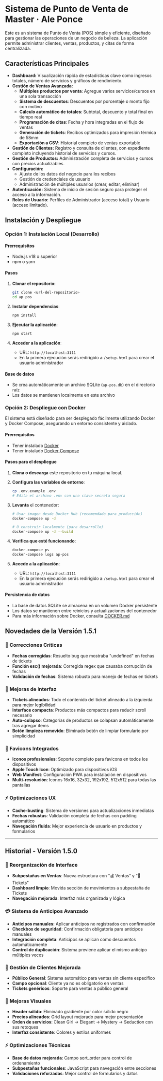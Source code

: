 # Sistema de Punto de Venta de Master · Ale Ponce

Este es un sistema de Punto de Venta (POS) simple y eficiente, diseñado para gestionar las operaciones de un negocio de belleza. La aplicación permite administrar clientes, ventas, productos, y citas de forma centralizada.

## Características Principales

- **Dashboard:** Visualización rápida de estadísticas clave como ingresos totales, número de servicios y gráficos de rendimiento.
- **Gestión de Ventas Avanzada:** 
  - **Múltiples productos por venta**: Agregue varios servicios/cursos en una sola transacción
  - **Sistema de descuentos**: Descuentos por porcentaje o monto fijo con motivo
  - **Cálculo automático de totales**: Subtotal, descuento y total final en tiempo real
  - **Programación de citas**: Fecha y hora integradas en el flujo de ventas
  - **Generación de tickets**: Recibos optimizados para impresión térmica de 58mm
  - **Exportación a CSV**: Historial completo de ventas exportable
- **Gestión de Clientes:** Registro y consulta de clientes, con expediente completo incluyendo historial de servicios y cursos.
- **Gestión de Productos:** Administración completa de servicios y cursos con precios actualizables.
- **Configuración:**
  - Ajuste de los datos del negocio para los recibos
  - Gestión de credenciales de usuario
  - Administración de múltiples usuarios (crear, editar, eliminar)
- **Autenticación:** Sistema de inicio de sesión seguro para proteger el acceso a la información.
- **Roles de Usuario:** Perfiles de Administrador (acceso total) y Usuario (acceso limitado).

## Instalación y Despliegue

### Opción 1: Instalación Local (Desarrollo)

#### Prerrequisitos
- Node.js v18 o superior
- npm o yarn

#### Pasos
1. **Clonar el repositorio**:
   ```bash
   git clone <url-del-repositorio>
   cd ap_pos
   ```

2. **Instalar dependencias**:
   ```bash
   npm install
   ```

3. **Ejecutar la aplicación**:
   ```bash
   npm start
   ```

4. **Acceder a la aplicación**:
   - URL: `http://localhost:3111`
   - En la primera ejecución serás redirigido a `/setup.html` para crear el usuario administrador

#### Base de datos
- Se crea automáticamente un archivo SQLite (`ap-pos.db`) en el directorio raíz
- Los datos se mantienen localmente en este archivo

### Opción 2: Despliegue con Docker

El sistema está diseñado para ser desplegado fácilmente utilizando Docker y Docker Compose, asegurando un entorno consistente y aislado.

#### Prerrequisitos

- Tener instalado [Docker](https://docs.docker.com/get-docker/)
- Tener instalado [Docker Compose](https://docs.docker.com/compose/install/)

#### Pasos para el despliegue

1. **Clona o descarga** este repositorio en tu máquina local.

2. **Configura las variables de entorno**:
   ```bash
   cp .env.example .env
   # Edita el archivo .env con una clave secreta segura
   ```

3. **Levanta** el contenedor:
   ```bash
   # Usar imagen desde Docker Hub (recomendado para producción)
   docker-compose up -d
   
   # O construir localmente (para desarrollo)
   docker-compose up -d --build
   ```

4. **Verifica que esté funcionando**:
   ```bash
   docker-compose ps
   docker-compose logs ap-pos
   ```

5. **Accede a la aplicación**:
   - URL: `http://localhost:3111`
   - En la primera ejecución serás redirigido a `/setup.html` para crear el usuario administrador

#### Persistencia de datos

- La base de datos SQLite se almacena en un volumen Docker persistente
- Los datos se mantienen entre reinicios y actualizaciones del contenedor
- Para más información sobre Docker, consulta [DOCKER.md](./DOCKER.md)

## Novedades de la Versión 1.5.1

### 🐛 **Correcciones Críticas**
- **Fechas corregidas**: Resuelto bug que mostraba "undefined" en fechas de tickets
- **Función esc() mejorada**: Corregida regex que causaba corrupción de fechas
- **Validación de fechas**: Sistema robusto para manejo de fechas en tickets

### 🎨 **Mejoras de Interfaz**
- **Tickets alineados**: Todo el contenido del ticket alineado a la izquierda para mejor legibilidad
- **Interface compacta**: Productos más compactos para reducir scroll necesario
- **Auto-colapso**: Categorías de productos se colapsan automáticamente tras agregar items
- **Botón limpieza removido**: Eliminado botón de limpiar formulario por simplicidad

### 📱 **Favicons Integrados**
- **Iconos profesionales**: Soporte completo para favicons en todos los dispositivos
- **Apple Touch Icon**: Optimizado para dispositivos iOS
- **Web Manifest**: Configuración PWA para instalación en dispositivos
- **Multi-resolución**: Iconos 16x16, 32x32, 192x192, 512x512 para todas las pantallas

### ⚡ **Optimizaciones UX**
- **Cache-busting**: Sistema de versiones para actualizaciones inmediatas
- **Fechas robustas**: Validación completa de fechas con padding automático
- **Navegación fluida**: Mejor experiencia de usuario en productos y formularios

---

## Historial - Versión 1.5.0

### 🎫 **Reorganización de Interface**
- **Subpestañas en Ventas**: Nueva estructura con "💰 Ventas" y "🎫 Tickets"  
- **Dashboard limpio**: Movida sección de movimientos a subpestaña de Tickets
- **Navegación mejorada**: Interfaz más organizada y lógica

### 💳 **Sistema de Anticipos Avanzado**
- **Anticipos manuales**: Aplicar anticipos no registrados con confirmación
- **Checkbox de seguridad**: Confirmación obligatoria para anticipos manuales
- **Integración completa**: Anticipos se aplican como descuentos automáticamente
- **Control de duplicación**: Sistema previene aplicar el mismo anticipo múltiples veces

### 👥 **Gestión de Clientes Mejorada**
- **Público General**: Sistema automático para ventas sin cliente específico
- **Campo opcional**: Cliente ya no es obligatorio en ventas
- **Tickets genéricos**: Soporte para ventas a público general

### 🎨 **Mejoras Visuales**
- **Header sólido**: Eliminado gradiente por color sólido negro
- **Precios alineados**: Grid layout mejorado para mejor presentación
- **Orden de servicios**: Clean Girl → Elegant → Mystery → Seduction con sus retoques
- **Interfaz consistente**: Colores y estilos uniformes

### ⚡ **Optimizaciones Técnicas**
- **Base de datos mejorada**: Campo sort_order para control de ordenamiento
- **Subpestañas funcionales**: JavaScript para navegación entre secciones
- **Validaciones reforzadas**: Mejor control de formularios y datos
